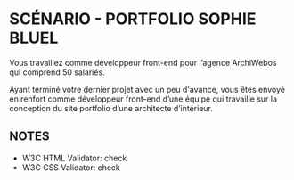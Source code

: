 # SCÉNARIO - PORTFOLIO SOPHIE BLUEL

Vous travaillez comme développeur front-end pour l’agence ArchiWebos qui comprend 50 salariés. 

Ayant terminé votre dernier projet avec un peu d'avance, vous êtes envoyé en renfort comme développeur front-end d’une équipe qui travaille sur la conception du site portfolio d’une architecte d’intérieur.

## NOTES

- W3C HTML Validator: check
- W3C CSS Validator: check
